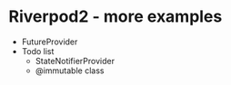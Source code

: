 # Riverpod2 - more examples

* FutureProvider
* Todo list
    * StateNotifierProvider
    * @immutable class